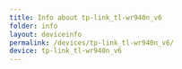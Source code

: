 ```yaml
---
title: Info about tp-link_tl-wr940n_v6
folder: info
layout: deviceinfo
permalink: /devices/tp-link_tl-wr940n_v6/
device: tp-link_tl-wr940n_v6
---
```

